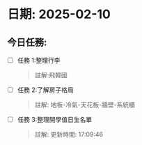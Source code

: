 # 日期: 2025-02-10
## 今日任務:
- [ ] 任務 1:整理行李
  > 註解:飛韓國
- [ ] 任務 2:了解房子格局
  > 註解: 地板-冷氣-天花板-牆壁-系統櫃
- [ ] 任務 3:整理開學值日生名單
  > 註解: 
更新時間: 17:09:46
